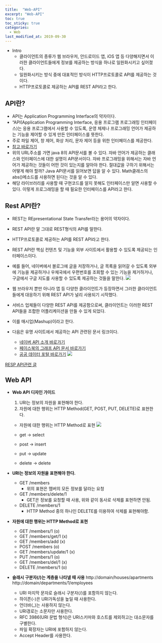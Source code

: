 ```yaml
---
title:  "Web-API"
excerpt: "Web-API"
toc: true
toc_sticky: true  
categories:
  - Web
last_modified_at: 2019-09-30
---
```


- Intro
    - 클라이언트의 종류가 웹 브라우저, 안드로이드 앱, iOS 앱 등 다양해지면서 이러한 클라이언트들에게 정보를 제공하는 방식을 하나로 일원화시키고 싶어졌다.
    - 일원화시키는 방식 중에 대표적인 방식이 HTTP프로토콜로 API를 제공하는 것이다.
    - HTTP프로토콜로 제공하는 API를 REST API라고 한다.


## API란?
- API는  Application Programming Interface의 약자이다.
- “API(Application Programming Interface, 응용 프로그램 프로그래밍 인터페이스)는 응용 프로그램에서 사용할 수 있도록, 운영 체제나 프로그래밍 언어가 제공하는 기능을 제어할 수 있게 만든 인터페이스를 뜻한다.
- 주로 파일 제어, 창 제어, 화상 처리, 문자 제어 등을 위한 인터페이스를 제공한다.
- [참고 바로가기](https://docs.oracle.com/javase/8/docs/api/)
- 위의 URL주소를 가면 java 8의 API문서를 볼 수 있다. 자바 언어가 제공하는 클래스와 인터페이스에 대한 설명이 API문서이다.  자바 프로그래밍을 위해서는 자바 언어가 제공하는 것들이 어떤 것이 있는지를 알아야 한다. 절대값을 구하기 위해서는 어떻게 해야 할까? Java API문서를 읽어보면 답을 알 수 있다. Math클래스의 abs()메소드를 사용하면 된다는 것을 알 수 있다.
- 해당 라이브러리를 사용할 때 구현코드를 알지 못해도 인터페이스만 알면 사용할 수 있다. 이렇게 프로그래밍을 할 때 필요한 인터페이스를 API라고 한다.  

## Rest API란?
- REST는 REpresentational State Transfer라는 용어의 약자이다.
- REST API란 말 그대로 REST형식의 API를 말한다. 
- HTTP프로토콜로 제공하는 API를 REST API라고 한다.
- REST API란 핵심 컨텐츠 및 기능을 외부 사이트에서 활용할 수 있도록 제공되는 인터페이스이다.
- 예를 들어, 네이버에서 블로그에 글을 저장하거나, 글 목록을 읽어갈 수 있도록 외부에 기능을 제공하거나 우체국에서 우편번호를 조회할 수 있는 기능을 제거하거나, 구글에서 구글 지도를 사용할 수 있도록 제공하는 것들을 말한다.
![](https://cphinf.pstatic.net/mooc/20180206_20/1517901229093n4XI7_PNG/001.png)

- 웹 브라우저 뿐만 아니라 앱 등 다양한 클라이언트가 등장하면서 그러한 클라이언트들에게 대응하기 위해 REST API가 널리 사용되기 시작했다.
- 서비스 업체들이 다양한 REST API를 제공함으로써, 클라이언트는 이러한 REST API들을 조합한 어플리케이션을 만들 수 있게 되었다.
- 이를 매시업(Mashup)이라고 한다.
- 다음은 유명 사이트에서 제공하는 API 관련된 문서 링크이다.
    - [네이버 API 소개 바로가기](https://developers.naver.com/products/intro/plan/)
    - [페이스북의 그래프 API 문서 바로가기](https://developers.facebook.com/docs/graph-api)
    - [공공 데이터 포털 바로가기](https://www.data.go.kr/)
![](https://paper-attachments.dropbox.com/s_7EB17B0EACAD60A37DE512CA666117F8895785C95018256720EBBB3903AF2C3C_1557837809745_image.png)

[RESP API관련 글](https://meetup.toast.com/posts/92)

## Web API
- **Web API 디자인 가이드**
    1. URI는 정보의 자원을 표현해야 한다.
    2. 자원에 대한 행위는 HTTP Method(GET, POST, PUT, DELETE)로 표현한다.
    - 자원에 대한 행위는 HTTP Method로 표현
![](https://cphinf.pstatic.net/mooc/20180206_109/1517904573515UkVsl_PNG/2_11_2_webapi.PNG)

    - get → select
    - post → insert
    - put → update
    - delete → delete  
    
- **URI는 정보의 자원을 표현해야 한다.**
    - GET /members
      - 위의 표현은 맴버의 모든 정보를 달라는 요청
    - GET /members/delete/1
      - GET은 정보를 요청할 때 사용, 위와 같이 동사로 삭제를 표현하면 안됨.
    - DELETE /members/1
      - HTTP Method 중의 하나인 DELETE를 이용하여 삭제를 표현해야함.

 

- **자원에 대한 행위는 HTTP Method로 표현**
    - GET /members/1                   (o)
    - GET /members/get/1             (x)
    - GET /members/add                 (x)
    - POST /members                       (o)
    - GET /members/update/1        (x)
    - PUT /members/1                     (o)
    - GET /members/del/1               (x)
    - DELETE /members/1               (o)


- **슬래시 구분자(/)는 계층을 나타낼 때 사용**
        http://domain/houses/apartments
        http://domain/departments/1/employees
    - URI 마지막 문자로 슬래시 구분자(/)를 포함하지 않는다.
    - 하이픈(-)은 URI가독성을 높일 때 사용한다.
    - 언더바(_)는 사용하지 않는다.
    - URI경로는 소문자만 사용한다.
    - RFC 3986(URI 문법 형식)은 URI스키마와 호스트를 제외하고는 대소문자를 구별한다.
    - 파일 확장자는 URI에 포함하지 않는다.
    - Accept Header를 사용한다.

